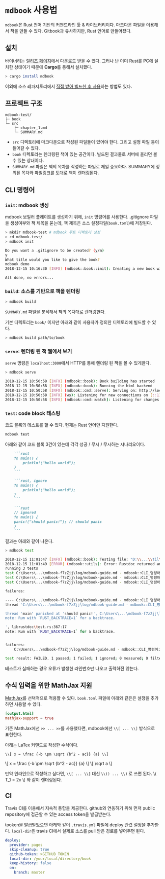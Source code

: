 # `mdbook` 사용법

`mdbook`은 Rust 언어 기반의 커맨드라인 툴 & 라이브러리이다. 마크다운 파일을 이용해서 책을 만들 수 있다. Gitbook과 유사하지만, Rust 언어로 만들어졌다.

## 설치

바이너리는 [릴리즈 페이지](https://github.com/rust-lang-nursery/mdBook/releases)에서 다운로드 받을 수 있다. 그러나 난 이미 Rust를 PC에 설치한 상태이기 때문에 **Cargo**를 통해서 설치했다.

```sh
> cargo install mdbook
```

이외에 소스 레파지토리에서 [직접 받아 빌드한 후 사용](https://rust-lang-nursery.github.io/mdBook/cli/index.html)하는 방법도 있다.

## 프로젝트 구조

```plain
mdbook-test/
├─ book
└─ src
    ├─ chapter_1.md
    └─ SUMMARY.md
```

* `src` 디렉토리에 마크다운으로 작성된 파일들이 있어야 한다. 그리고 설정 파일 등이 들어갈 수 있다.
* `book` 디렉토리는 렌더링된 책이 있는 공간이다. 빌드된 결과물로 서버에 올리면 볼 수 있는 상태이다.
* `SUMMARY.md` 파일은 책의 목차를 작성하는 파일로 제일 중요하다. SUMMARY에 정의된 목차와 파일링크를 토대로 책이 렌더링된다.

## CLI 명령어

### `init`: mdbook 생성

mdbook 보일러 플레이트를 생성하기 위해, `init` 명령어를 사용한다. .gitignore 파일을 생성여부와 책 제목을 묻는데, 책 제목은 소스 설정파일(`book.toml`)에 저장된다.

```sh
> mkdir mdbook-test # mdbook 루트 디렉토리 생성
> cd mdbook-test/
> mdbook init

Do you want a .gitignore to be created? (y/n)
y
What title would you like to give the book?
mdbook demo
2018-12-15 10:16:30 [INFO] (mdbook::book::init): Creating a new book with stub content

All done, no errors...
```

### `build`: 소스를 기반으로 책을 렌더링

```sh
> mdbook build
```

`SUMMARY.md` 파일을 분석해서 책의 목차대로 렌더링한다. 

기본 디렉토리는 `book/` 이지만 아래와 같이 사용자가 정의한 디렉토리에 빌드할 수 있다.

```sh
> mdbook build path/to/book
```

### `serve`: 렌더링 된 책 웹에서 보기

`serve` 명령은 `localhost:3000`에서 HTTP를 통해 렌더링 된 책을 볼 수 있게한다.

```sh
> mdbook serve

2018-12-15 10:50:58 [INFO] (mdbook::book): Book building has started
2018-12-15 10:50:58 [INFO] (mdbook::book): Running the html backend
2018-12-15 10:50:58 [INFO] (mdbook::cmd::serve): Serving on: http://localhost:3000
2018-12-15 10:50:58 [INFO] (ws): Listening for new connections on [::1]:3001.
2018-12-15 10:50:58 [INFO] (mdbook::cmd::watch): Listening for changes...
```

### `test`: code block 테스팅

코드 블록의 테스트를 할 수 있다. 현재는 Rust 언어만 지원한다.

```sh
mdbook test
```

아래와 같이 코드 블록 3건이 있는데 각각 성공 / 무시 / 무시하는 시나리오이다.

```md
    ```rust
    fn main() {
        println!("hello world");
    }
    ```
```

```md
    ```rust, ignore
    fn main() {
        println!("hello world");
    }
    ```
```

```md
    ```rust
    // ignored
    fn main() {
    panic!("should panic!"); // should panic
    }
    ```
```

결과는 아래와 같이 나온다.

```sh
> mdbook test

2018-12-15 11:01:47 [INFO] (mdbook::book): Testing file: "D:\\...\\til\\src\\log/mdbook-guide.md"
2018-12-15 11:01:49 [ERROR] (mdbook::utils): Error: Rustdoc returned an error:
running 3 tests
test C:\Users\...\mdbook-f7zZjj\log/mdbook-guide.md - mdbook::CLI_명령어::test (line 92) ... ignored
test C:\Users\...\mdbook-f7zZjj\log/mdbook-guide.md - mdbook::CLI_명령어::test (line 99) ... FAILED
test C:\Users\...\mdbook-f7zZjj\log/mdbook-guide.md - mdbook::CLI_명령어::test (line 85) ... ok

failures:

---- C:\Users\...\mdbook-f7zZjj\log/mdbook-guide.md - mdbook::CLI_명령어::test (line 99) stdout ----
thread 'C:\Users\...\mdbook-f7zZjj\log/mdbook-guide.md - mdbook::CLI_명령어::test (line 99)' panicked at 'test executable failed:

thread 'main' panicked at 'should panic!', C:\Users\...\mdbook-f7zZjj\log/mdbook-guide.md:3:3
note: Run with `RUST_BACKTRACE=1` for a backtrace.

', librustdoc\test.rs:367:17
note: Run with `RUST_BACKTRACE=1` for a backtrace.


failures:
    C:\Users\...\mdbook-f7zZjj\log/mdbook-guide.md - mdbook::CLI_명령어::test (line 99)

test result: FAILED. 1 passed; 1 failed; 1 ignored; 0 measured; 0 filtered out
```

테스트가 실패하는 경우 오류가 발생한 라인번호만 나오고 출력하진 않는다.

## 수식 입력을 위한 MathJax 지원

[MathJax](https://www.mathjax.org/)를 선택적으로 적용할 수 있다. `book.toml` 파일에 아래와 같은은 설정을 추가하면 사용할 수 있다.

```toml
[output.html]
mathjax-support = true
```

기존 MathJax에선 `>> ... >>`를 사용했다면, mdbook에선 `\\[ ... \\]` 방식으로 표현한다.

아래는 LaTex 커맨드로 작성한 수식이다.

```plain
\\[ x = \frac {-b \pm \sqrt {b^2 - ac}} {a} \\]
```

\\[ x = \frac {-b \pm \sqrt {b^2 - ac}} {a} \\]
\\[ \sqrt a \\]

만약 인라인으로 작성하고 싶다면, `\\[ ... \\]` 대신 `\\() ... \\)` 로 쓰면 된다. \\( T_1 = 2x \\) 와 같이 렌더링된다.

## CI

Travis CI를 이용해서 지속적 통합을 제공한다. github와 연동하기 위해 먼저 public repository에 접근할 수 있는 access token을 발급받는다.

tooken을 발급받았으면 아래와 같이 `.travis.yml` 파일에 deploy 관련 설정을 추가한다. `local-dir`은 travis CI에서 실제로 소스를 pull 받은 경로를 넣어주면 된다.

```yml
deploy:
  provider: pages
  skip-cleanup: true
  github-token: >GITHUB_TOKEN
  local-dir: /your/local/directory/book
  keep-history: false
  on:
    branch: master
```